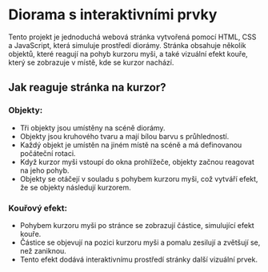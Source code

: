 # Diorama s interaktivními prvky

Tento projekt je jednoduchá webová stránka vytvořená pomocí HTML, CSS a JavaScript, která simuluje prostředí diorámy. Stránka obsahuje několik objektů, které reagují na pohyb kurzoru myši, a také vizuální efekt kouře, který se zobrazuje v místě, kde se kurzor nachází.

## Jak reaguje stránka na kurzor?

### Objekty:
- Tři objekty jsou umístěny na scéně diorámy.
- Objekty jsou kruhového tvaru a mají bílou barvu s průhledností.
- Každý objekt je umístěn na jiném místě na scéně a má definovanou počáteční rotaci.
- Když kurzor myši vstoupí do okna prohlížeče, objekty začnou reagovat na jeho pohyb.
- Objekty se otáčejí v souladu s pohybem kurzoru myši, což vytváří efekt, že se objekty následují kurzorem.

### Kouřový efekt:
- Pohybem kurzoru myši po stránce se zobrazují částice, simulující efekt kouře.
- Částice se objevují na pozici kurzoru myši a pomalu zesilují a zvětšují se, než zaniknou.
- Tento efekt dodává interaktivnímu prostředí stránky další vizuální prvek.
